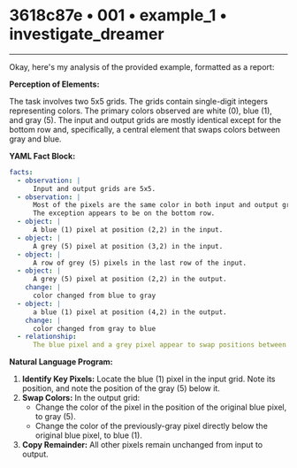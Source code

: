# 3618c87e • 001 • example_1 • investigate_dreamer

---
Okay, here's my analysis of the provided example, formatted as a report:

**Perception of Elements:**

The task involves two 5x5 grids. The grids contain single-digit integers representing colors. The primary colors observed are white (0), blue (1), and gray (5).  The input and output grids are mostly identical except for the bottom row and, specifically, a central element that swaps colors between gray and blue.

**YAML Fact Block:**



```yaml
facts:
  - observation: |
      Input and output grids are 5x5.
  - observation: |
      Most of the pixels are the same color in both input and output grids.
      The exception appears to be on the bottom row.
  - object: |
      A blue (1) pixel at position (2,2) in the input.
  - object: |
      A grey (5) pixel at position (3,2) in the input.
  - object: |
      A row of grey (5) pixels in the last row of the input.
  - object: |
      A grey (5) pixel at position (2,2) in the output.
    change: |
      color changed from blue to gray
  - object: |
      a blue (1) pixel at position (4,2) in the output.
    change: |
      color changed from gray to blue
  - relationship:
      The blue pixel and a grey pixel appear to swap positions between the input and output grids.
```



**Natural Language Program:**

1.  **Identify Key Pixels:** Locate the blue (1) pixel in the input grid. Note its position, and note the position of the gray (5) below it.
2.  **Swap Colors:** In the output grid:
    *   Change the color of the pixel in the position of the original blue pixel, to gray (5).
    *   Change the color of the previously-gray pixel directly below the original blue pixel, to blue (1).
3.  **Copy Remainder:** All other pixels remain unchanged from input to output.


